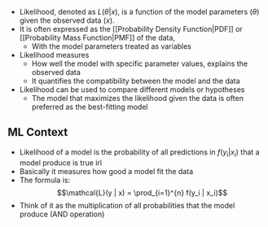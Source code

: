 - Likelihood, denoted as $L(\theta | x)$, is a function of the model parameters $(\theta$) given the observed data $(x)$.
- It is often expressed as the [[Probability Density Function|PDF]] or [[Probability Mass Function|PMF]] of the data, 
	- With the model parameters treated as variables
- Likelihood measures
	- How well the model with specific parameter values, explains the observed data
	- It quantifies the compatibility between the model and the data
- Likelihood can be used to compare different models or hypotheses
	- The model that maximizes the likelihood given the data is often preferred as the best-fitting model
## ML Context
- Likelihood of a model is the probability of all predictions in $f(y_i | x_i)$ that a model produce is true irl
- Basically it measures how good a model fit the data
- The formula is:
$$\mathcal{L}(y | x) = \prod_{i=1}^{n} f(y_i | x_i)$$
- Think of it as the multiplication of all probabilities that the model produce (AND operation)